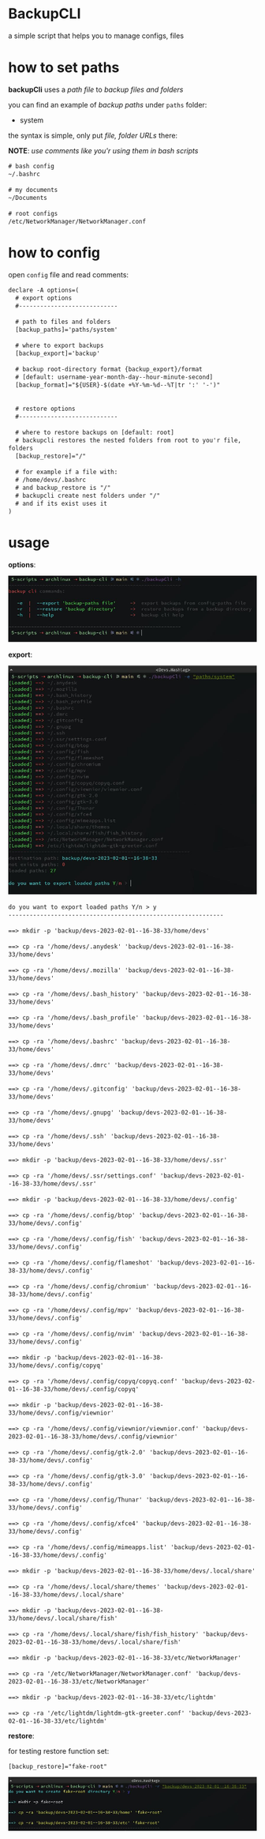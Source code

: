 # BackupCLI
a simple script that helps you to manage configs, files

# how to set paths
**backupCli** uses a *path file* to *backup files and folders*

you can find an example of *backup paths* under `paths` folder:

- system 

the syntax is simple, only put *file, folder URLs* there:

**NOTE**: *use comments like you'r using them in bash scripts*

```
# bash config
~/.bashrc

# my documents
~/Documents

# root configs
/etc/NetworkManager/NetworkManager.conf
```

# how to config

open `config` file and read comments:

```
declare -A options=(
  # export options
  #----------------------------

  # path to files and folders
  [backup_paths]='paths/system'

  # where to export backups
  [backup_export]='backup'

  # backup root-directory format {backup_export}/format 
  # [default: username-year-month-day--hour-minute-second]
  [backup_format]="${USER}-$(date +%Y-%m-%d--%T|tr ':' '-')"


  # restore options
  #----------------------------

  # where to restore backups on [default: root]
  # backupcli restores the nested folders from root to you'r file, folders
  [backup_restore]="/"
  
  # for example if a file with:
  # /home/devs/.bashrc
  # and backup_restore is "/"
  # backupcli create nest folders under "/"
  # and if its exist uses it
)
```

# usage

**options**:

![options](https://github.com/devshashtag/backupcli/blob/main/screenshots/options.jpg?raw=true)

**export**:

![options](https://github.com/devshashtag/backupcli/blob/main/screenshots/export.jpg?raw=true)

```
do you want to export loaded paths Y/n > y
-------------------------------------------------------------

==> mkdir -p 'backup/devs-2023-02-01--16-38-33/home/devs'

==> cp -ra '/home/devs/.anydesk' 'backup/devs-2023-02-01--16-38-33/home/devs'

==> cp -ra '/home/devs/.mozilla' 'backup/devs-2023-02-01--16-38-33/home/devs'

==> cp -ra '/home/devs/.bash_history' 'backup/devs-2023-02-01--16-38-33/home/devs'

==> cp -ra '/home/devs/.bash_profile' 'backup/devs-2023-02-01--16-38-33/home/devs'

==> cp -ra '/home/devs/.bashrc' 'backup/devs-2023-02-01--16-38-33/home/devs'

==> cp -ra '/home/devs/.dmrc' 'backup/devs-2023-02-01--16-38-33/home/devs'

==> cp -ra '/home/devs/.gitconfig' 'backup/devs-2023-02-01--16-38-33/home/devs'

==> cp -ra '/home/devs/.gnupg' 'backup/devs-2023-02-01--16-38-33/home/devs'

==> cp -ra '/home/devs/.ssh' 'backup/devs-2023-02-01--16-38-33/home/devs'

==> mkdir -p 'backup/devs-2023-02-01--16-38-33/home/devs/.ssr'

==> cp -ra '/home/devs/.ssr/settings.conf' 'backup/devs-2023-02-01--16-38-33/home/devs/.ssr'

==> mkdir -p 'backup/devs-2023-02-01--16-38-33/home/devs/.config'

==> cp -ra '/home/devs/.config/btop' 'backup/devs-2023-02-01--16-38-33/home/devs/.config'

==> cp -ra '/home/devs/.config/fish' 'backup/devs-2023-02-01--16-38-33/home/devs/.config'

==> cp -ra '/home/devs/.config/flameshot' 'backup/devs-2023-02-01--16-38-33/home/devs/.config'

==> cp -ra '/home/devs/.config/chromium' 'backup/devs-2023-02-01--16-38-33/home/devs/.config'

==> cp -ra '/home/devs/.config/mpv' 'backup/devs-2023-02-01--16-38-33/home/devs/.config'

==> cp -ra '/home/devs/.config/nvim' 'backup/devs-2023-02-01--16-38-33/home/devs/.config'

==> mkdir -p 'backup/devs-2023-02-01--16-38-33/home/devs/.config/copyq'

==> cp -ra '/home/devs/.config/copyq/copyq.conf' 'backup/devs-2023-02-01--16-38-33/home/devs/.config/copyq'

==> mkdir -p 'backup/devs-2023-02-01--16-38-33/home/devs/.config/viewnior'

==> cp -ra '/home/devs/.config/viewnior/viewnior.conf' 'backup/devs-2023-02-01--16-38-33/home/devs/.config/viewnior'

==> cp -ra '/home/devs/.config/gtk-2.0' 'backup/devs-2023-02-01--16-38-33/home/devs/.config'

==> cp -ra '/home/devs/.config/gtk-3.0' 'backup/devs-2023-02-01--16-38-33/home/devs/.config'

==> cp -ra '/home/devs/.config/Thunar' 'backup/devs-2023-02-01--16-38-33/home/devs/.config'

==> cp -ra '/home/devs/.config/xfce4' 'backup/devs-2023-02-01--16-38-33/home/devs/.config'

==> cp -ra '/home/devs/.config/mimeapps.list' 'backup/devs-2023-02-01--16-38-33/home/devs/.config'

==> mkdir -p 'backup/devs-2023-02-01--16-38-33/home/devs/.local/share'

==> cp -ra '/home/devs/.local/share/themes' 'backup/devs-2023-02-01--16-38-33/home/devs/.local/share'

==> mkdir -p 'backup/devs-2023-02-01--16-38-33/home/devs/.local/share/fish'

==> cp -ra '/home/devs/.local/share/fish/fish_history' 'backup/devs-2023-02-01--16-38-33/home/devs/.local/share/fish'

==> mkdir -p 'backup/devs-2023-02-01--16-38-33/etc/NetworkManager'

==> cp -ra '/etc/NetworkManager/NetworkManager.conf' 'backup/devs-2023-02-01--16-38-33/etc/NetworkManager'

==> mkdir -p 'backup/devs-2023-02-01--16-38-33/etc/lightdm'

==> cp -ra '/etc/lightdm/lightdm-gtk-greeter.conf' 'backup/devs-2023-02-01--16-38-33/etc/lightdm'
```

**restore**:

for testing restore function set:

```
[backup_restore]="fake-root"
```

![options](https://github.com/devshashtag/backupcli/blob/main/screenshots/restore.jpg?raw=true)
